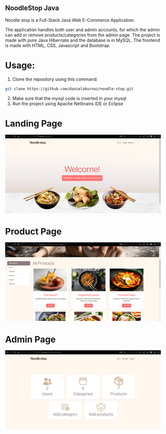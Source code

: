 ## NoodleStop Java

Noodle stop is a Full-Stack Java Web E-Commerce Application.

The application handles both user and admin accounts, for which the admin can add or remove products/categories from the admin page.
The project is made with pure Java Hibernate and the database is in MySQL.
The frontend is made with HTML, CSS, Javascript and Bootstrap.

# Usage:
1. Clone the repository using this command: 
```bash
git clone https://github.com/danielaburnaz/noodle-stop.git
```
2. Make sure that the mysql code is inserted in your mysql
3. Run the project using Apache Netbrains IDE or Eclipse

# Landing Page
<img src="images/frontpage.png">

# Product Page
<img src="images/Untitled.png">

# Admin Page
<img src="images/admin.png">
